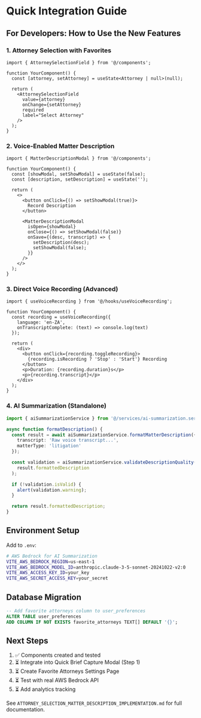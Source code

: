 # Quick Integration Guide

## For Developers: How to Use the New Features

### 1. Attorney Selection with Favorites

```tsx
import { AttorneySelectionField } from '@/components';

function YourComponent() {
  const [attorney, setAttorney] = useState<Attorney | null>(null);

  return (
    <AttorneySelectionField
      value={attorney}
      onChange={setAttorney}
      required
      label="Select Attorney"
    />
  );
}
```

### 2. Voice-Enabled Matter Description

```tsx
import { MatterDescriptionModal } from '@/components';

function YourComponent() {
  const [showModal, setShowModal] = useState(false);
  const [description, setDescription] = useState('');

  return (
    <>
      <button onClick={() => setShowModal(true)}>
        Record Description
      </button>

      <MatterDescriptionModal
        isOpen={showModal}
        onClose={() => setShowModal(false)}
        onSave={(desc, transcript) => {
          setDescription(desc);
          setShowModal(false);
        }}
      />
    </>
  );
}
```

### 3. Direct Voice Recording (Advanced)

```tsx
import { useVoiceRecording } from '@/hooks/useVoiceRecording';

function YourComponent() {
  const recording = useVoiceRecording({
    language: 'en-ZA',
    onTranscriptComplete: (text) => console.log(text)
  });

  return (
    <div>
      <button onClick={recording.toggleRecording}>
        {recording.isRecording ? 'Stop' : 'Start'} Recording
      </button>
      <p>Duration: {recording.duration}s</p>
      <p>{recording.transcript}</p>
    </div>
  );
}
```

### 4. AI Summarization (Standalone)

```typescript
import { aiSummarizationService } from '@/services/ai-summarization.service';

async function formatDescription() {
  const result = await aiSummarizationService.formatMatterDescription({
    transcript: 'Raw voice transcript...',
    matterType: 'litigation'
  });

  const validation = aiSummarizationService.validateDescriptionQuality(
    result.formattedDescription
  );

  if (!validation.isValid) {
    alert(validation.warning);
  }

  return result.formattedDescription;
}
```

## Environment Setup

Add to `.env`:
```bash
# AWS Bedrock for AI Summarization
VITE_AWS_BEDROCK_REGION=us-east-1
VITE_AWS_BEDROCK_MODEL_ID=anthropic.claude-3-5-sonnet-20241022-v2:0
VITE_AWS_ACCESS_KEY_ID=your_key
VITE_AWS_SECRET_ACCESS_KEY=your_secret
```

## Database Migration

```sql
-- Add favorite attorneys column to user_preferences
ALTER TABLE user_preferences 
ADD COLUMN IF NOT EXISTS favorite_attorneys TEXT[] DEFAULT '{}';
```

## Next Steps

1. ✅ Components created and tested
2. ⏳ Integrate into Quick Brief Capture Modal (Step 1)
3. ⏳ Create Favorite Attorneys Settings Page
4. ⏳ Test with real AWS Bedrock API
5. ⏳ Add analytics tracking

See `ATTORNEY_SELECTION_MATTER_DESCRIPTION_IMPLEMENTATION.md` for full documentation.

